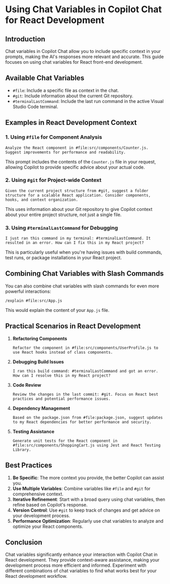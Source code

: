 # Using Chat Variables in Copilot Chat for React Development

## Introduction
Chat variables in Copilot Chat allow you to include specific context in your prompts, making the AI's responses more relevant and accurate. This guide focuses on using chat variables for React front-end development.

## Available Chat Variables

* `#file`: Include a specific file as context in the chat.
* `#git`: Include information about the current Git repository.
* `#terminalLastCommand`: Include the last run command in the active Visual Studio Code terminal.

## Examples in React Development Context

### 1. Using `#file` for Component Analysis

```
Analyze the React component in #file:src/components/Counter.js. Suggest improvements for performance and readability.
```

This prompt includes the contents of the `Counter.js` file in your request, allowing Copilot to provide specific advice about your actual code.

### 2. Using `#git` for Project-wide Context

```
Given the current project structure from #git, suggest a folder structure for a scalable React application. Consider components, hooks, and context organization.
```

This uses information about your Git repository to give Copilot context about your entire project structure, not just a single file.

### 3. Using `#terminalLastCommand` for Debugging

```
I just ran this command in my terminal: #terminalLastCommand. It resulted in an error. How can I fix this in my React project?
```

This is particularly useful when you're having issues with build commands, test runs, or package installations in your React project.

## Combining Chat Variables with Slash Commands

You can also combine chat variables with slash commands for even more powerful interactions:

```
/explain #file:src/App.js
```

This would explain the content of your `App.js` file.

## Practical Scenarios in React Development

1. **Refactoring Components**
   ```
   Refactor the component in #file:src/components/UserProfile.js to use React hooks instead of class components.
   ```

2. **Debugging Build Issues**
   ```
   I ran this build command: #terminalLastCommand and got an error. How can I resolve this in my React project?
   ```

3. **Code Review**
   ```
   Review the changes in the last commit: #git. Focus on React best practices and potential performance issues.
   ```

4. **Dependency Management**
   ```
   Based on the package.json from #file:package.json, suggest updates to my React dependencies for better performance and security.
   ```

5. **Testing Assistance**
   ```
   Generate unit tests for the React component in #file:src/components/ShoppingCart.js using Jest and React Testing Library.
   ```

## Best Practices

1. **Be Specific**: The more context you provide, the better Copilot can assist you.
2. **Use Multiple Variables**: Combine variables like `#file` and `#git` for comprehensive context.
3. **Iterative Refinement**: Start with a broad query using chat variables, then refine based on Copilot's response.
4. **Version Control**: Use `#git` to keep track of changes and get advice on your development process.
5. **Performance Optimization**: Regularly use chat variables to analyze and optimize your React components.

## Conclusion

Chat variables significantly enhance your interaction with Copilot Chat in React development. They provide context-aware assistance, making your development process more efficient and informed. Experiment with different combinations of chat variables to find what works best for your React development workflow.

